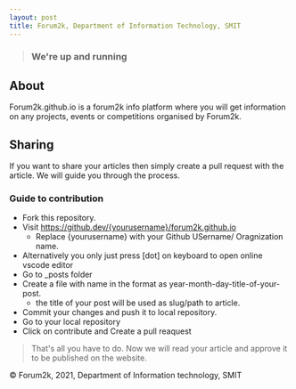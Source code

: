 ```yaml
---
layout: post
title: Forum2k, Department of Information Technology, SMIT
---
```


> ### We're up and running

## About

Forum2k.github.io is a forum2k info platform where you will get information on any projects, events or competitions organised by Forum2k.


## Sharing

If you want to share your articles then simply create a pull request with the article. We will guide you through the process.

### Guide to contribution

- Fork this repository.
- Visit https://github.dev/{yourusername}/forum2k.github.io
    - Replace {yourusername} with your Github USername/ Oragnization name.
- Alternatively you only just press [dot] on keyboard to open online vscode editor
- Go to _posts folder
- Create a file with name in the format as year-month-day-title-of-your-post. 
    - the title of your post will be used as slug/path to article.
- Commit your changes and push it to local repository.
- Go to your local repository
- Click on contribute and Create a pull reaquest

> That's all you have to do. Now we will read your article and approve it to be published on the website.



© Forum2k, 2021, Department of Information technology, SMIT